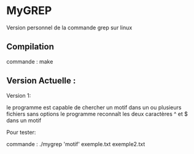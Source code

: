 # MyGREP
Version personnel de la commande grep sur linux

## Compilation 
commande : make

## Version Actuelle :
Version 1:

le programme est capable de chercher un motif dans un ou plusieurs fichiers sans options
le programme reconnaît les deux caractères ^ et $ dans un motif

Pour tester:

commande : ./mygrep 'motif' exemple.txt  exemple2.txt <!-- pour chercher le motif "yasser" dans le fichier "exemple.txt" et "exemple2.txt" !-->
